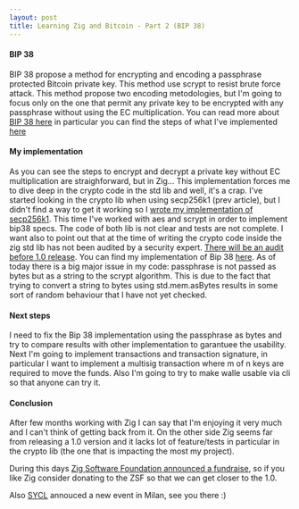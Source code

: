 ```yaml
---
layout: post
title: Learning Zig and Bitcoin - Part 2 (BIP 38)
---
```


#### BIP 38

BIP 38 propose a method for encrypting and encoding a passphrase protected Bitcoin private key. This method use scrypt to resist brute force attack.
This method propose two encoding metodologies, but I'm going to focus only on the one that permit any private key to be encrypted with any passphrase without using the EC multiplication.
You can read more about [BIP 38 here](https://en.bitcoin.it/wiki/BIP_0038) in particular you can find the steps of what I've implemented [here](https://en.bitcoin.it/wiki/BIP_0038#Encryption_when_EC_multiply_flag_is_not_used)


#### My implementation

As you can see the steps to encrypt and decrypt a private key without EC multiplication are straighforward, but in Zig...
This implementation forces me to dive deep in the crypto code in the std lib and well, it's a crap. I've started looking in the crypto lib when using secp256k1 (prev article), but I didn't find a way to get it working so I [wrote my implementation of secp256k1](https://github.com/iskyd/walle/blob/main/src/secp256k1/secp256k1.zig).
This time I've worked with aes and scrypt in order to implement bip38 specs. The code of both lib is not clear and tests are not complete. I want also to point out that at the time of writing the crypto code inside the zig std lib has not been audited by a security expert. [There will be an audit before 1.0 release](
https://github.com/ziglang/zig/issues/5763).
You can find my implementation of Bip 38 [here](https://github.com/iskyd/walle/blob/main/src/bip38/bip38.zig). As of today there is a big major issue in my code: passphrase is not passed as bytes but as a string to the scrypt algorithm. This is due to the fact that trying to convert a string to bytes using std.mem.asBytes results in some sort of random behaviour that I have not yet checked.

#### Next steps

I need to fix the Bip 38 implementation using the passphrase as bytes and try to compare results with other implementation to garantuee the usability.
Next I'm going to implement transactions and transaction signature, in particular I want to implement a multisig transaction where m of n keys are required to move the funds.
Also I'm going to try to make walle usable via cli so that anyone can try it.

#### Conclusion

After few months working with Zig I can say that I'm enjoying it very much and I can't think of getting back from it. On the other side Zig seems far from releasing a 1.0 version and it lacks lot of feature/tests in particular in the crypto lib (the one that is impacting the most my project).

During this days [Zig Software Foundation announced a fundraise](https://ziglang.org/news/2024-financials/#2024-financial-report-and-fundraiser), so if you like Zig consider donating to the ZSF so that we can get closer to the 1.0.

Also [SYCL](https://sycl.it/) annouced a new event in Milan, see you there :)

